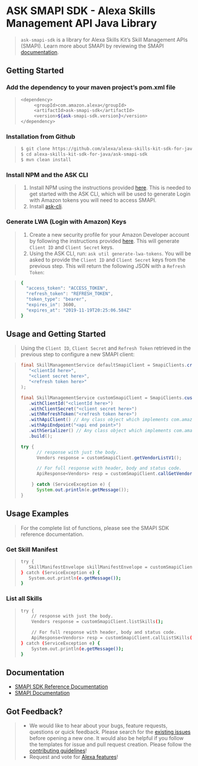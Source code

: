 # ASK SMAPI SDK - Alexa Skills Management API Java Library

> `ask-smapi-sdk` is a library for Alexa Skills Kit’s Skill Management APIs (SMAPI).
> Learn more about SMAPI by reviewing the SMAPI [documentation](https://developer.amazon.com/docs/smapi/smapi-overview.html).

## Getting Started

### Add the dependency to your maven project’s pom.xml file

> 
> 
> ``` sh
> <dependency>
>      <groupId>com.amazon.alexa</groupId>
>      <artifactId>ask-smapi-sdk</artifactId>
>      <version>${ask-smapi-sdk.version}</version>
> </dependency>
> ```

### Installation from Github

> 
> 
> ``` sh
> $ git clone https://github.com/alexa/alexa-skills-kit-sdk-for-java.git
> $ cd alexa-skills-kit-sdk-for-java/ask-smapi-sdk
> $ mvn clean install
> ```

### Install NPM and the ASK CLI

> 1. Install NPM using the instructions provided [here](https://www.npmjs.com/get-npm). This is needed to get started with the ASK CLI, which will be used to generate Login with Amazon tokens you will need to access SMAPI.
> 2. Install [ask-cli](https://www.npmjs.com/package/ask-cli).

### Generate LWA (Login with Amazon) Keys

> 1. Create a new security profile for your Amazon Developer account by following the instructions provided [here](https://developer.amazon.com/docs/smapi/ask-cli-command-reference.html#generate-lwa-tokens).
>  This will generate `Client ID` and `Client Secret` keys.
> 2. Using the ASK CLI, run: `ask util generate-lwa-tokens`. You will be asked to provide the `Client ID` and `Client Secret` keys from the previous step. 
>  This will return the following JSON with a `Refresh Token`:

> 
> 
> ``` sh
> {
>   "access_token": "ACCESS_TOKEN",
>   "refresh_token": "REFRESH_TOKEN",
>   "token_type": "bearer",
>   "expires_in": 3600,
>   "expires_at": "2019-11-19T20:25:06.584Z"
> }
> ```


## Usage and Getting Started

> Using the `Client ID`, `Client Secret` and `Refresh Token` retrieved in the previous step to configure a new SMAPI client:

> 
> 
> ``` java
> final SkillManagementService defaultSmapiClient = SmapiClients.createDefault(
>    "<clientId here>",
>    "<client secret here>",
>    "<refresh token here>"
> );
> 
> final SkillManagementService customSmapiClient = SmapiClients.custom()
>    .withClientId("<clientId here>")
>    .withClientSecret("<client secret here>")
>    .withRefreshToken("<refresh token here>")
>    .withApiClient() // Any class object which implements com.amazon.ask.model.services.ApiClient
>    .withApiEndpoint("<api end point>")
>    .withSerializer() // Any class object which implements com.amazon.ask.model.services.Serializer
>    .build();
> 
> try {
>       // response with just the body.
>       Vendors response = customSmapiClient.getVendorListV1();
> 
>       // For full response with header, body and status code.
>       ApiResponse<Vendors> resp = customSmapiClient.callGetVendorListV1();
> 
>     } catch (ServiceException e) {
>       System.out.println(e.getMessage());
> }
> ```

## Usage Examples

> For the complete list of functions, please see the SMAPI SDK reference documentation.

### Get Skill Manifest

> 
> 
> ``` sh
> try {
>    SkillManifestEnvelope skillManifestEnvelope = customSmapiClient.getSkillManifestV1(skillId, "development");
> } catch (ServiceException e) {
>    System.out.println(e.getMessage());
> }
> ```

### List all Skills

> 
> 
> ``` sh
> try {
>     // response with just the body.
>     Vendors response = customSmapiClient.listSkills();
> 
>     // For full response with header, body and status code.
>     ApiResponse<Vendors> resp = customSmapiClient.callListSKills();
> } catch (ServiceException e) {
>     System.out.println(e.getMessage());
> }
> ```

## Documentation

* [SMAPI SDK Reference Documentation](http://smapi-sdk-javadocs.s3-website-us-west-2.amazonaws.com/)
* [SMAPI Documentation](https://developer.amazon.com/docs/smapi/smapi-overview.html)

## Got Feedback?

>   - We would like to hear about your bugs, feature requests, questions
>     or quick feedback. Please search for the [existing
>     issues](https://github.com/alexa/alexa-skills-kit-sdk-for-java/issues)
>     before opening a new one. It would also be helpful if you follow
>     the templates for issue and pull request creation. Please follow
>     the [contributing
>     guidelines](https://github.com/alexa/alexa-skills-kit-sdk-for-java/blob/master/CONTRIBUTING.md)\!
>   - Request and vote for [Alexa
>     features](https://alexa.uservoice.com/forums/906892-alexa-skills-developer-voice-and-vote)\!
